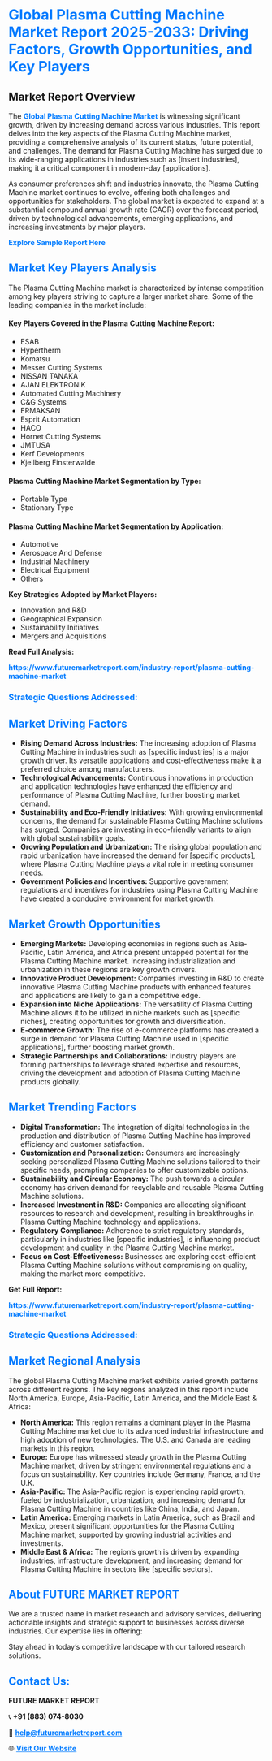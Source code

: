 <h1 style="color: #007BFF;">Global Plasma Cutting Machine Market Report 2025-2033: Driving Factors, Growth Opportunities, and Key Players</h1>

<section id="overview">
<h2>Market Report Overview</h2>
<p>The <a href="https://www.futuremarketreport.com/industry-report/plasma-cutting-machine-market" style="color: #007BFF; text-decoration: none;"><strong>Global Plasma Cutting Machine Market</strong></a> is witnessing significant growth, driven by increasing demand across various industries. This report delves into the key aspects of the Plasma Cutting Machine market, providing a comprehensive analysis of its current status, future potential, and challenges. The demand for Plasma Cutting Machine has surged due to its wide-ranging applications in industries such as [insert industries], making it a critical component in modern-day [applications].</p>
<p>As consumer preferences shift and industries innovate, the Plasma Cutting Machine market continues to evolve, offering both challenges and opportunities for stakeholders. The global market is expected to expand at a substantial compound annual growth rate (CAGR) over the forecast period, driven by technological advancements, emerging applications, and increasing investments by major players.</p>
</section>

<section id="overview">
<p><a href="https://www.futuremarketreport.com/request-sample/reportId=50974" style="color: #007BFF; text-decoration: none;"><strong>Explore Sample Report Here</strong></a></p>
</section>

<section id="key-players">
<h2 style="color: #007BFF;">Market Key Players Analysis</h2>
<p>The Plasma Cutting Machine market is characterized by intense competition among key players striving to capture a larger market share. Some of the leading companies in the market include:</p>
<h4>Key Players Covered in the Plasma Cutting Machine Report:</h4>
<ul><li>ESAB</li><li>Hypertherm</li><li>Komatsu</li><li>Messer Cutting Systems</li><li>NISSAN TANAKA</li><li>AJAN ELEKTRONIK</li><li>Automated Cutting Machinery</li><li>C&amp;G Systems</li><li>ERMAKSAN</li><li>Esprit Automation</li><li>HACO</li><li>Hornet Cutting Systems</li><li>JMTUSA</li><li>Kerf Developments</li><li>Kjellberg Finsterwalde</li></ul>
<h4>Plasma Cutting Machine Market Segmentation by Type:</h4>
<ul><li>Portable Type</li><li>Stationary Type</li></ul>

<h4>Plasma Cutting Machine Market Segmentation by Application:</h4>
<ul><li>Automotive</li><li>Aerospace And Defense</li><li>Industrial Machinery</li><li>Electrical Equipment</li><li>Others</li></ul>
<p><strong>Key Strategies Adopted by Market Players:</strong></p>
<ul>
<li>Innovation and R&D</li>
<li>Geographical Expansion</li>
<li>Sustainability Initiatives</li>
<li>Mergers and Acquisitions</li>
</ul>
</section>

<section>
<p><strong>Read Full Analysis: </strong></p><a href="https://www.futuremarketreport.com/industry-report/plasma-cutting-machine-market" style="color: #007BFF; text-decoration: none;"><strong>https://www.futuremarketreport.com/industry-report/plasma-cutting-machine-market</strong></a>
<h3 style="color: #007BFF;">Strategic Questions Addressed:</h3>
</section>

<section id="driving-factors">
<h2 style="color: #007BFF;">Market Driving Factors</h2>
<ul>
<li><strong>Rising Demand Across Industries:</strong> The increasing adoption of Plasma Cutting Machine in industries such as [specific industries] is a major growth driver. Its versatile applications and cost-effectiveness make it a preferred choice among manufacturers.</li>
<li><strong>Technological Advancements:</strong> Continuous innovations in production and application technologies have enhanced the efficiency and performance of Plasma Cutting Machine, further boosting market demand.</li>
<li><strong>Sustainability and Eco-Friendly Initiatives:</strong> With growing environmental concerns, the demand for sustainable Plasma Cutting Machine solutions has surged. Companies are investing in eco-friendly variants to align with global sustainability goals.</li>
<li><strong>Growing Population and Urbanization:</strong> The rising global population and rapid urbanization have increased the demand for [specific products], where Plasma Cutting Machine plays a vital role in meeting consumer needs.</li>
<li><strong>Government Policies and Incentives:</strong> Supportive government regulations and incentives for industries using Plasma Cutting Machine have created a conducive environment for market growth.</li>
</ul>
</section>

<section id="growth-opportunities">
<h2 style="color: #007BFF;">Market Growth Opportunities</h2>
<ul>
<li><strong>Emerging Markets:</strong> Developing economies in regions such as Asia-Pacific, Latin America, and Africa present untapped potential for the Plasma Cutting Machine market. Increasing industrialization and urbanization in these regions are key growth drivers.</li>
<li><strong>Innovative Product Development:</strong> Companies investing in R&D to create innovative Plasma Cutting Machine products with enhanced features and applications are likely to gain a competitive edge.</li>
<li><strong>Expansion into Niche Applications:</strong> The versatility of Plasma Cutting Machine allows it to be utilized in niche markets such as [specific niches], creating opportunities for growth and diversification.</li>
<li><strong>E-commerce Growth:</strong> The rise of e-commerce platforms has created a surge in demand for Plasma Cutting Machine used in [specific applications], further boosting market growth.</li>
<li><strong>Strategic Partnerships and Collaborations:</strong> Industry players are forming partnerships to leverage shared expertise and resources, driving the development and adoption of Plasma Cutting Machine products globally.</li>
</ul>
</section>

<section id="trending-factors">
<h2 style="color: #007BFF;">Market Trending Factors</h2>
<ul>
<li><strong>Digital Transformation:</strong> The integration of digital technologies in the production and distribution of Plasma Cutting Machine has improved efficiency and customer satisfaction.</li>
<li><strong>Customization and Personalization:</strong> Consumers are increasingly seeking personalized Plasma Cutting Machine solutions tailored to their specific needs, prompting companies to offer customizable options.</li>
<li><strong>Sustainability and Circular Economy:</strong> The push towards a circular economy has driven demand for recyclable and reusable Plasma Cutting Machine solutions.</li>
<li><strong>Increased Investment in R&D:</strong> Companies are allocating significant resources to research and development, resulting in breakthroughs in Plasma Cutting Machine technology and applications.</li>
<li><strong>Regulatory Compliance:</strong> Adherence to strict regulatory standards, particularly in industries like [specific industries], is influencing product development and quality in the Plasma Cutting Machine market.</li>
<li><strong>Focus on Cost-Effectiveness:</strong> Businesses are exploring cost-efficient Plasma Cutting Machine solutions without compromising on quality, making the market more competitive.</li>
</ul>
</section>

<section>
<p><strong>Get Full Report: </strong></p><a href="https://www.futuremarketreport.com/industry-report/plasma-cutting-machine-market" style="color: #007BFF; text-decoration: none;"><strong>https://www.futuremarketreport.com/industry-report/plasma-cutting-machine-market</strong></a>
<h3 style="color: #007BFF;">Strategic Questions Addressed:</h3>
</section>


<section id="regional-analysis">
<h2 style="color: #007BFF;">Market Regional Analysis</h2>
<p>The global Plasma Cutting Machine market exhibits varied growth patterns across different regions. The key regions analyzed in this report include North America, Europe, Asia-Pacific, Latin America, and the Middle East & Africa:</p>
<ul>
<li><strong>North America:</strong> This region remains a dominant player in the Plasma Cutting Machine market due to its advanced industrial infrastructure and high adoption of new technologies. The U.S. and Canada are leading markets in this region.</li>
<li><strong>Europe:</strong> Europe has witnessed steady growth in the Plasma Cutting Machine market, driven by stringent environmental regulations and a focus on sustainability. Key countries include Germany, France, and the U.K.</li>
<li><strong>Asia-Pacific:</strong> The Asia-Pacific region is experiencing rapid growth, fueled by industrialization, urbanization, and increasing demand for Plasma Cutting Machine in countries like China, India, and Japan.</li>
<li><strong>Latin America:</strong> Emerging markets in Latin America, such as Brazil and Mexico, present significant opportunities for the Plasma Cutting Machine market, supported by growing industrial activities and investments.</li>
<li><strong>Middle East & Africa:</strong> The region’s growth is driven by expanding industries, infrastructure development, and increasing demand for Plasma Cutting Machine in sectors like [specific sectors].</li>
</ul>
</section>

<footer>
<h2 style="color: #007BFF;">About FUTURE MARKET REPORT</h2>
<p>We are a trusted name in market research and advisory services, delivering actionable insights and strategic support to businesses across diverse industries. Our expertise lies in offering:</p>

<p>Stay ahead in today’s competitive landscape with our tailored research solutions.</p>

<h2 style="color: #007BFF;">Contact Us:</h2>
<p><strong>FUTURE MARKET REPORT</strong></p>
<p>📞 <strong>+91 (883) 074-8030</strong></p>
<p>📧 <strong><a href="mailto:help@futuremarketreport.com" style="color: #007BFF;">help@futuremarketreport.com</a></strong></p>
<p>🌐 <strong><a href="https://www.futuremarketreport.com/" style="color: #007BFF;">Visit Our Website</a></strong></p>
</footer>
